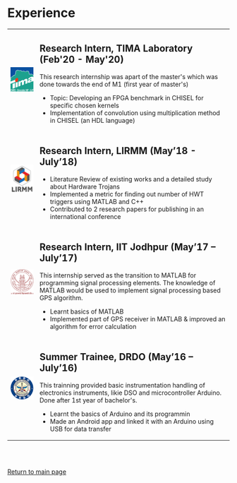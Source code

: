 # Experience

<table>
  <tbody>
    <tr>
      <td><img src="./images/tima-logo.jpg" width = "200"></td>
      <td>
        <h2>Research Intern, TIMA Laboratory (Feb'20 - May'20)</h2>
        This research internship was apart of the master's which was done towards the end of M1 (first year of master's)
        <ul>
            <li> Topic: Developing an FPGA benchmark in CHISEL for specific chosen kernels </li>
            <li> Implementation of convolution using multiplication method in CHISEL (an HDL language) </li>
        </ul>
      </td>
    </tr>
    <tr>
      <td><img src="./images/lirmm-logo.jpg" width = "200"></td>
      <td>
        <h2>Research Intern, LIRMM (May’18 - July’18)</h2>
        <ul>
            <li> Literature Review of existing works and a detailed study about Hardware Trojans </li>
            <li> Implemented a metric for finding out number of HWT triggers using MATLAB and C++ </li>
            <li> Contributed to 2 research papers for publishing in an international conference </li>
        </ul>
      </td>
    </tr>
    <tr>
      <td><img src="./images/IITJ-logo.jpg" width = "200"></td>
      <td>
        <h2>Research Intern, IIT Jodhpur (May’17 – July’17)</h2>
        This internship served as the transition to MATLAB for programming signal processing elements. The knowledge of MATLAB would be used to implement signal processing based GPS algorithm.
        <ul>
            <li> Learnt basics of MATLAB </li>
            <li> Implemented part of GPS receiver in MATLAB & improved an algorithm for error calculation </li>
        </ul>
      </td>
    </tr>
    <tr>
      <td><img src="./images/drdo-logo.png" width = "200"></td>
      <td>
        <h2>Summer Trainee, DRDO (May’16 – July’16)</h2>
        This trainning provided basic instrumentation handling of electronics instruments, likie DSO and microcontroller Arduino. Done after 1st year of bachelor's.
        <ul>
            <li> Learnt the basics of Arduino and its programmin </li>
            <li> Made an Android app and linked it with an Arduino using USB for data transfer </li>
        </ul>
      </td>
    </tr>
  </tbody>
</table>

<br><br>

[Return to main page](./README.md)
